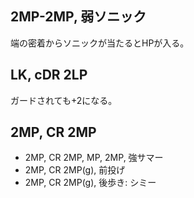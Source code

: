 ## 2MP-2MP, 弱ソニック

端の密着からソニックが当たるとHPが入る。

## LK, cDR 2LP

ガードされても+2になる。

## 2MP, CR 2MP

- 2MP, CR 2MP, MP, 2MP, 強サマー
- 2MP, CR 2MP(g), 前投げ
- 2MP, CR 2MP(g), 後歩き: シミー

